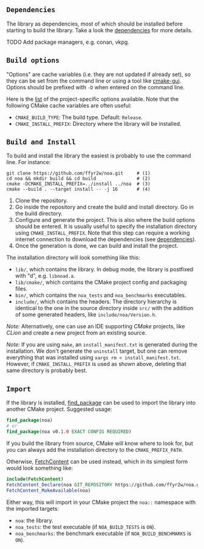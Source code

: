 ## `Dependencies`

The library as dependencies, most of which should be installed before starting to build the library.
Take a look the [dependencies](Dependencies.md) for more details.

TODO Add package managers, e.g. conan, vkpg.

## `Build options`

"Options" are cache variables (i.e. they are not updated if already set), so they can be set from the
command line or using a tool like [cmake-gui](https://cmake.org/cmake/help/latest/manual/cmake-gui.1.html).
Options should be prefixed with `-D` when entered on the command line.

Here is the [list](../cmake/utils/ProjectOptions.cmake) of the project-specific options available.
Note that the following CMake cache variables are often useful:
- `CMAKE_BUILD_TYPE`: The build type. Default: `Release`.
- `CMAKE_INSTALL_PREFIX`: Directory where the library will be installed.

## `Build and Install`

To build and install the library the easiest is probably to use the command line. For instance:

```shell
git clone https://github.com/ffyr2w/noa.git     # (1)
cd noa && mkdir build && cd build               # (2)
cmake -DCMAKE_INSTALL_PREFIX=../install ../noa  # (3)
cmake --build . --target install -- -j 16       # (4)
```

1. Clone the repository.
2. Go inside the repository and create the build and install directory. Go in the build directory.
3. Configure and generate the project. This is also where the build options should be entered. It is usually useful to
   specify the installation directory using `CMAKE_INSTALL_PREFIX`. Note that this step can require a working internet 
   connection to download the dependencies (see [dependencies](Dependencies.md)).
4. Once the generation is done, we can build and install the project.

The installation directory will look something like this:

- `lib/`, which contains the library. In debug mode, the library is postfixed with "d", e.g. `libnoad.a`.
- `lib/cmake/`, which contains the CMake project config and packaging files.
- `bin/`, which contains the `noa_tests` and `noa_benchmarks` executables.
- `include/`, which contains the headers. The directory hierarchy is identical to the one in the source directory 
  inside `src/` with the addition of some generated headers, like `include/noa/Version.h`.

_Note:_ Alternatively, one can use an IDE supporting _CMake_ projects, like _CLion_ and create a new project from an
existing source.

_Note:_ If you are using `make`, an `install_manifest.txt` is generated during the installation. We don't generate the
`uninstall` target, but one can remove everything that was installed using ``xargs rm < install_manifest.txt``.
However, if `CMAKE_INSTALL_PREFIX` is used as shown above, deleting that same directory is probably best.

## `Import`

If the library is installed,
[find_package](https://cmake.org/cmake/help/latest/command/find_package.html?highlight=find_package)
can be used to import the library into another CMake project.
Suggested usage:
```cmake
find_package(noa)
# or
find_package(noa v0.1.0 EXACT CONFIG REQUIRED)
```
If you build the library from source, CMake will
know where to look for, but you can always add the installation directory to the `CMAKE_PREFIX_PATH`.

Otherwise, [FetchContent](https://cmake.org/cmake/help/latest/module/FetchContent.html) can be used instead, which in 
its simplest form would look something like:

```cmake
include(FetchContent)
FetchContent_Declare(noa GIT_REPOSITORY https://github.com/ffyr2w/noa.git GIT_TAG v0.1.0)
FetchContent_MakeAvailable(noa)
```

Either way, this will import in your CMake project the `noa::` namespace with the imported targets:
- `noa`: the library.
- `noa_tests`: the test executable (if `NOA_BUILD_TESTS` is `ON`).
- `noa_benchmarks`: the benchmark executable (if `NOA_BUILD_BENCHMARKS` is `ON`).
